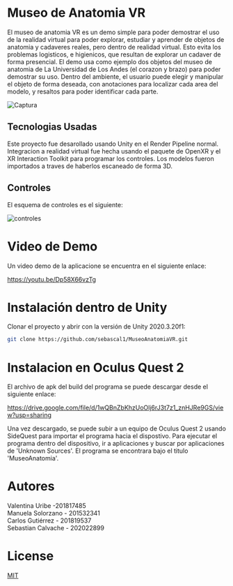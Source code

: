 # Museo de Anatomia VR
El museo de anatomia VR es un demo simple para poder demostrar el uso de la realidad virtual para poder explorar, estudiar y aprender de objetos de anatomia y cadaveres reales, pero dentro de realidad virtual. Esto evita los problemas logisticos, e higienicos, que resultan de explorar un cadaver de forma presencial. El demo usa como ejemplo dos objetos del museo de anatomia de La Universidad de Los Andes (el corazon y brazo) para poder demostrar su uso. Dentro del ambiente, el usuario puede elegir y manipular el objeto de forma deseada, con anotaciones para localizar cada area del modelo, y resaltos para poder identificar cada parte.

![Captura](https://user-images.githubusercontent.com/60772784/145660623-4b99f746-3bbc-4313-9cb2-b1dc8625a839.PNG)

## Tecnologias Usadas
Este proyecto fue desarollado usando Unity en el Render Pipeline normal. Integracion a realidad virtual fue hecha usando el paquete de OpenXR y el XR Interaction Toolkit para programar los controles. Los modelos fueron importados a traves de haberlos escaneado de forma 3D.

## Controles

El esquema de controles es el siguiente:

![controles](https://user-images.githubusercontent.com/60772784/145665082-5c273aa6-461d-446d-b31a-5188d69c372f.PNG)

# Video de Demo
Un video demo de la aplicacione se encuentra en el siguiente enlace:

https://youtu.be/Dp58X66vzTg

# Instalación dentro de Unity
Clonar el proyecto y abrir con la versión de Unity 2020.3.20f1:

```bash
git clone https://github.com/sebascal1/MuseoAnatomiaVR.git
```

# Instalacion en Oculus Quest 2
El archivo de apk del build del programa se puede descargar desde el siguiente enlace:

https://drive.google.com/file/d/1wQBnZbKhzUoOlj6rJ3t7z1_znHJRe9GS/view?usp=sharing

Una vez descargado, se puede subir a un equipo de Oculus Quest 2 usando SideQuest para importar el programa hacia el dispostivo. Para ejecutar el programa dentro del dispositivo, ir a aplicaciones y buscar por aplicaciones de 'Unknown Sources'. El programa se encontrara bajo el titulo 'MuseoAnatomia'.

# Autores
Valentina Uribe -201817485 <br /> 
Manuela Solorzano - 201532341 <br /> 
Carlos Gutiérrez - 201819537 <br /> 
Sebastian Calvache - 202022899 <br /> 

# License
[MIT](https://choosealicense.com/licenses/mit/)

